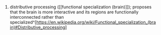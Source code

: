 1. distributive processing ([[functional specialization (brain)]]); proposes that the brain is more interactive and its regions are functionally interconnected rather than specialized^[https://en.wikipedia.org/wiki/Functional_specialization_(brain)#Distributive_processing]